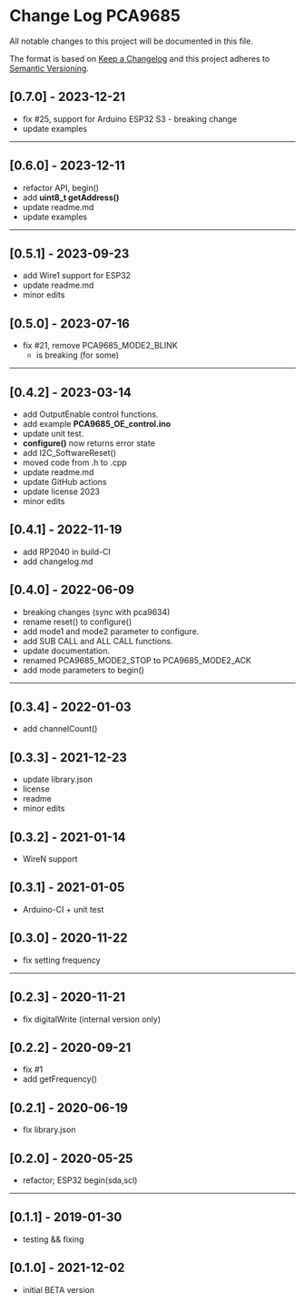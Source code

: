 # Change Log PCA9685

All notable changes to this project will be documented in this file.

The format is based on [Keep a Changelog](http://keepachangelog.com/)
and this project adheres to [Semantic Versioning](http://semver.org/).


## [0.7.0] - 2023-12-21
- fix #25, support for Arduino ESP32 S3 - breaking change
- update examples

----

## [0.6.0] - 2023-12-11
- refactor API, begin()
- add **uint8_t getAddress()**
- update readme.md
- update examples

----

## [0.5.1] - 2023-09-23
- add Wire1 support for ESP32
- update readme.md
- minor edits


## [0.5.0] - 2023-07-16
- fix #21, remove PCA9685_MODE2_BLINK
  - is breaking (for some)

----

## [0.4.2] - 2023-03-14
- add OutputEnable control functions.
- add example **PCA9685_OE_control.ino**
- update unit test.
- **configure()** now returns error state
- add I2C_SoftwareReset()
- moved code from .h to .cpp
- update readme.md
- update GitHub actions
- update license 2023
- minor edits


## [0.4.1] - 2022-11-19
- add RP2040 in build-CI
- add changelog.md

## [0.4.0] - 2022-06-09
- breaking changes (sync with pca9634)
- rename reset() to configure()
- add mode1 and mode2 parameter to configure.
- add SUB CALL and ALL CALL functions.
- update documentation.
- renamed PCA9685_MODE2_STOP to PCA9685_MODE2_ACK
- add mode parameters to begin()

----

## [0.3.4] - 2022-01-03
- add channelCount()

## [0.3.3] - 2021-12-23
- update library.json
- license
- readme
- minor edits

## [0.3.2] - 2021-01-14
- WireN support

## [0.3.1] - 2021-01-05
- Arduino-CI + unit test

## [0.3.0] - 2020-11-22
- fix setting frequency

----

## [0.2.3] - 2020-11-21
- fix digitalWrite (internal version only)

## [0.2.2] - 2020-09-21
- fix #1
- add getFrequency()

## [0.2.1] - 2020-06-19
- fix library.json

## [0.2.0] - 2020-05-25
- refactor; ESP32 begin(sda,scl)

----

## [0.1.1] - 2019-01-30
- testing && fixing

## [0.1.0] - 2021-12-02
- initial BETA version

